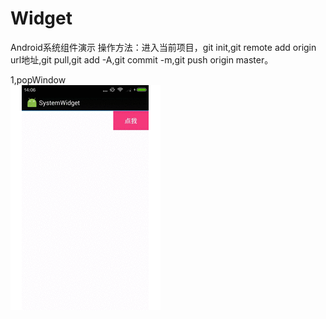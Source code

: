 # Widget
Android系统组件演示
操作方法：进入当前项目，git init,git remote add origin url地址,git pull,git add -A,git commit -m,git push origin master。


1,popWindow</br>
![image](https://github.com/haibofaith/Widget/blob/master/popWindow.gif)